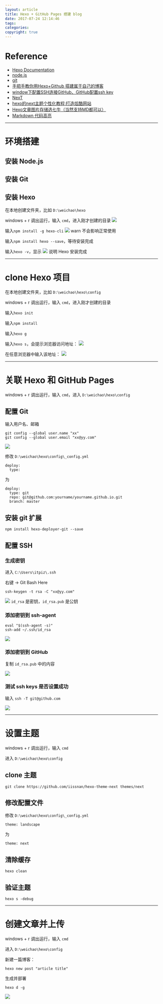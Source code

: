 ```yaml
---
layout: article
title: Hexo + GitHub Pages 搭建 blog
date: 2017-07-24 12:14:46
tags: 
categories: 
copyright: true
---
```


# **Reference**

* [Hexo Documentation](https://hexo.io/docs/ "https://hexo.io/docs/")
* [node.js](https://nodejs.org/en/ "https://nodejs.org/en/")
* [git](https://git-scm.com/ "https://git-scm.com/")
* [手把手教你用Hexo+Github 搭建属于自己的博客](http://blog.csdn.net/gdutxiaoxu/article/details/53576018 "http://blog.csdn.net/gdutxiaoxu/article/details/53576018")
* [window下配置SSH连接GitHub、GitHub配置ssh key](https://jingyan.baidu.com/article/a65957f4e91ccf24e77f9b11.html "https://jingyan.baidu.com/article/a65957f4e91ccf24e77f9b11.html")
* [NexT](http://theme-next.iissnan.com/getting-started.html "http://theme-next.iissnan.com/getting-started.html")
* [hexo的next主题个性化教程:打造炫酷网站](http://www.jianshu.com/p/f054333ac9e6 "http://www.jianshu.com/p/f054333ac9e6")
* [Hexo文章图片存储选七牛（当然支持MD都可以）](http://www.jianshu.com/p/ec2c8acf63cd "http://www.jianshu.com/p/ec2c8acf63cd")
* [Markdown 代码高亮](http://heckaitor.github.io/2014/04/10/hexo-markdown-code-highlight/ "http://heckaitor.github.io/2014/04/10/hexo-markdown-code-highlight/")

---

# **环境搭建**

## **安装 Node.js**

## **安装 Git**

## **安装 Hexo**

在本地创建文件夹，比如 `D:\weichao\hexo`

windows + r 调出运行，输入 `cmd`，进入刚才创建的目录
![](https://weichao-io-1257283924.cos.ap-beijing.myqcloud.com/qldownload/Hexo-GitHub-Pages-%E6%90%AD%E5%BB%BA-blog_files5972c794ab644125a10008ec.png)

输入`npm install -g hexo-cli`
![](https://weichao-io-1257283924.cos.ap-beijing.myqcloud.com/qldownload/Hexo-GitHub-Pages-%E6%90%AD%E5%BB%BA-blog_files5972c794ab644125a10008ed.png)
warn 不会影响正常使用

输入`npm install hexo --save`，等待安装完成

输入`hexo -v`，显示
![](https://weichao-io-1257283924.cos.ap-beijing.myqcloud.com/qldownload/Hexo-GitHub-Pages-%E6%90%AD%E5%BB%BA-blog_files5972c794ab644125a10008e6.png)
说明 Hexo 安装完成

---

# **clone Hexo 项目**

在本地创建文件夹，比如 `D:\weichao\hexo\config`

windows + r 调出运行，输入 `cmd`，进入刚才创建的目录

输入`hexo init`

输入`npm install`

输入`hexo g`

输入`hexo s`，会提示浏览器访问地址：
![](https://weichao-io-1257283924.cos.ap-beijing.myqcloud.com/qldownload/Hexo-GitHub-Pages-%E6%90%AD%E5%BB%BA-blog_files5972c794ab644125a10008ea.png)

在任意浏览器中输入该地址：
![](https://weichao-io-1257283924.cos.ap-beijing.myqcloud.com/qldownload/Hexo-GitHub-Pages-%E6%90%AD%E5%BB%BA-blog_files5972c794ab644125a10008eb.png)

---

# **关联 Hexo 和 GitHub Pages**

windows + r 调出运行，输入 `cmd`，进入 `D:\weichao\hexo\config`

## **配置 Git**

输入用户名、邮箱

    git config --global user.name "xx"
    git config --global user.email "xx@yy.com"

![](https://weichao-io-1257283924.cos.ap-beijing.myqcloud.com/qldownload/Hexo-GitHub-Pages-%E6%90%AD%E5%BB%BA-blog_files5972c794ab644125a10008e5.png)

修改 `D:\weichao\hexo\config\_config.yml`

    deploy:
      type:

为

    deploy:
      type: git
      repo: git@github.com:yourname/yourname.github.io.git
      branch: master

## **安装 git 扩展**

    npm install hexo-deployer-git --save

## **配置 SSH**

### **生成密钥**

进入 `C:\Users\itpiz\.ssh`

右键 -> Git Bash Here

    ssh-keygen -t rsa -C "xx@yy.com"

![](https://weichao-io-1257283924.cos.ap-beijing.myqcloud.com/qldownload/Hexo-GitHub-Pages-%E6%90%AD%E5%BB%BA-blog_files5972c794ab644125a10008e7.png)
`id_rsa` 是密钥，`id_rsa.pub` 是公钥

### **添加密钥到 ssh-agent**

    eval "$(ssh-agent -s)"
    ssh-add ~/.ssh/id_rsa

![](https://weichao-io-1257283924.cos.ap-beijing.myqcloud.com/qldownload/Hexo-GitHub-Pages-%E6%90%AD%E5%BB%BA-blog_files5972ce32ab644125a100096c.png)

### **添加密钥到 GitHub**

复制 `id_rsa.pub` 中的内容

![](https://weichao-io-1257283924.cos.ap-beijing.myqcloud.com/qldownload/Hexo-GitHub-Pages-%E6%90%AD%E5%BB%BA-blog_files5972c794ab644125a10008e9.png)

### **测试 ssh keys 是否设置成功**

输入 `ssh -T git@github.com`

![](https://weichao-io-1257283924.cos.ap-beijing.myqcloud.com/qldownload/Hexo-GitHub-Pages-%E6%90%AD%E5%BB%BA-blog_files5972c794ab644125a10008e8.png)

---

# **设置主题**

windows + r 调出运行，输入 `cmd`

进入 `D:\weichao\hexo\config`

## **clone 主题**

    git clone https://github.com/iissnan/hexo-theme-next themes/next

## **修改配置文件**

修改 `D:\weichao\hexo\config\_config.yml`

    theme: landscape

为

    theme: next

## **清除缓存**

    hexo clean

## **验证主题**

    hexo s -debug

---

# **创建文章并上传**

windows + r 调出运行，输入 `cmd`

进入 `D:\weichao\hexo\config`

新建一篇博客：

    hexo new post "article title"

生成并部署

    hexo d -g

![](https://weichao-io-1257283924.cos.ap-beijing.myqcloud.com/qldownload/Hexo-GitHub-Pages-%E6%90%AD%E5%BB%BA-blog_files5972c794ab644125a10008e4.png)